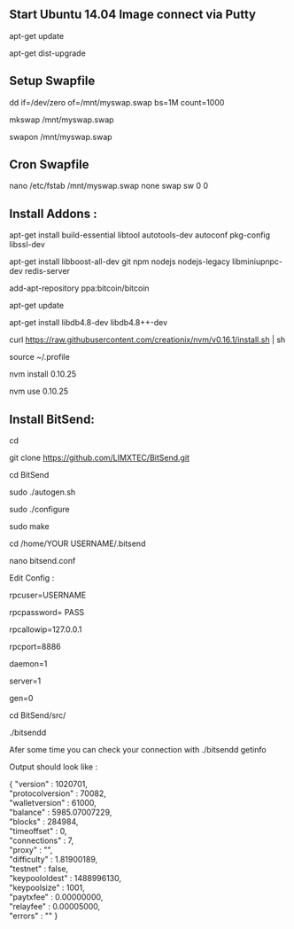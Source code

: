 Start Ubuntu 14.04 Image connect via Putty
----------------
apt-get update

apt-get dist-upgrade


Setup Swapfile
----------------
dd if=/dev/zero of=/mnt/myswap.swap bs=1M count=1000

mkswap /mnt/myswap.swap

swapon /mnt/myswap.swap

Cron Swapfile
----------------
nano /etc/fstab
/mnt/myswap.swap none swap sw 0 0

Install Addons :
----------------
apt-get install build-essential libtool autotools-dev autoconf pkg-config libssl-dev

apt-get install libboost-all-dev git npm nodejs nodejs-legacy libminiupnpc-dev redis-server

add-apt-repository ppa:bitcoin/bitcoin

apt-get update

apt-get install libdb4.8-dev libdb4.8++-dev

curl https://raw.githubusercontent.com/creationix/nvm/v0.16.1/install.sh | sh

source ~/.profile

nvm install 0.10.25

nvm use 0.10.25


Install BitSend:
----------------
cd

git clone https://github.com/LIMXTEC/BitSend.git

cd BitSend


sudo ./autogen.sh

sudo ./configure

sudo make


cd /home/YOUR USERNAME/.bitsend

nano bitsend.conf

Edit Config :


rpcuser=USERNAME

rpcpassword= PASS

rpcallowip=127.0.0.1

rpcport=8886

daemon=1

server=1

gen=0



cd BitSend/src/

./bitsendd

Afer some time you can check your connection with
./bitsendd getinfo 

Output should look like :

{    "version" : 1020701,  
    "protocolversion" : 70082,    
    "walletversion" : 61000,    
    "balance" : 5985.07007229,    
    "blocks" : 284984,    
    "timeoffset" : 0,    
    "connections" : 7,    
    "proxy" : "",    
    "difficulty" : 1.81900189,    
    "testnet" : false,    
    "keypoololdest" : 1488996130,    
    "keypoolsize" : 1001,    
    "paytxfee" : 0.00000000,    
    "relayfee" : 0.00005000,    
    "errors" : ""    }

